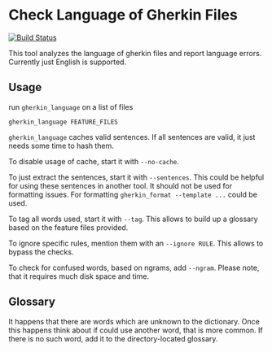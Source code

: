 Check Language of Gherkin Files
===============================

[![Build Status](https://travis-ci.org/funkwerk/gherkin_language.svg)](https://travis-ci.org/funkwerk/gherkin_language)

This tool analyzes the language of gherkin files and report language errors.
Currently just English is supported.

Usage
-----

run `gherkin_language` on a list of files

    gherkin_language FEATURE_FILES

`gherkin_language` caches valid sentences. If all sentences are valid, it just needs some time to hash them.

To disable usage of cache, start it with `--no-cache`.

To just extract the sentences, start it with `--sentences`. This could be helpful for using these sentences in another tool. It should not be used for formatting issues. For formatting `gherkin_format --template ...` could be used.

To tag all words used, start it with `--tag`. This allows to build up a glossary based on the feature files provided.

To ignore specific rules, mention them with an `--ignore RULE`. This allows to bypass the checks.

To check for confused words, based on ngrams, add `--ngram`. Please note, that it requires much disk space and time.


Glossary
--------

It happens that there are words which are unknown to the dictionary.
Once this happens think about if could use another word, that is more common. If there is no such word, add it to the directory-located glossary.
